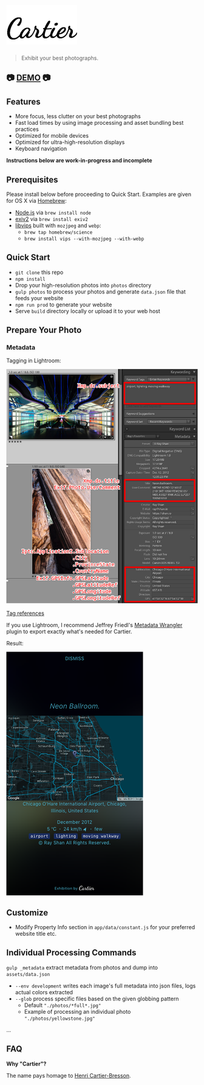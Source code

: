 ![Cartier logo](cartier-logo.png?raw=true "Cartier logo")
===

> Exhibit your best photographs.


## :camera: [DEMO](https://shan.io/photography/) :camera:


## Features

- More focus, less clutter on your best photographs
- Fast load times by using image processing and asset bundling best practices
- Optimized for mobile devices
- Optimized for ultra-high-resolution displays
- Keyboard navigation

**Instructions below are work-in-progress and incomplete**


## Prerequisites

Please install below before proceeding to Quick Start. Examples are given for OS X via [Homebrew](http://brew.sh/):

- [Node.js](https://nodejs.org/) via `brew install node`
- [exiv2](http://exiv2.org/) via `brew install exiv2`
- [libvips](http://www.vips.ecs.soton.ac.uk/) built with `mozjpeg` and `webp`:
    - `brew tap homebrew/science`
    - `brew install vips --with-mozjpeg --with-webp`


## Quick Start

- `git clone` this repo
- `npm install`
- Drop your high-resolution photos into `photos` directory
- `gulp photos` to process your photos and generate `data.json` file that feeds your website
- `npm run prod` to generate your website
- Serve `build` directory locally or upload it to your web host


## Prepare Your Photo

### Metadata

Tagging in Lightroom:

![Tagging in Lightroom](screenshot-metadata-input2.jpg?raw=true "Tagging in Lightroom")

[Tag references](http://www.exiv2.org/metadata.html)

If you use Lightroom, I recommend Jeffrey Friedl's [Metadata Wrangler](http://regex.info/blog/lightroom-goodies/metadata-wrangler) plugin to export exactly what's needed for Cartier.

Result:

![Tagging output](screenshot-metadata-output.png?raw=true "Tagging output")


## Customize

- Modify Property Info section in `app/data/constant.js` for your preferred website title etc.


## Individual Processing Commands

`gulp _metadata` extract metadata from photos and dump into `assets/data.json`

- `--env development` writes each image's full metadata into json files, logs actual colors extracted
- `--glob` process specific files based on the given globbing pattern
    - Default `"./photos/*full*.jpg"`
    - Example of processing an individual photo `"./photos/yellowstone.jpg"`

...

## FAQ

**Why "Cartier"?**

The name pays homage to [Henri Cartier-Bresson](https://en.wikipedia.org/wiki/Henri_Cartier-Bresson).
